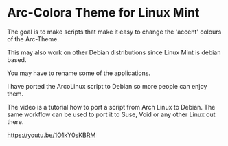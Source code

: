 # Arc-Colora Theme for Linux Mint

The goal is to make scripts that make it easy to change the 'accent' colours of the Arc-Theme.

This may also work on other Debian distributions since Linux Mint is debian based.

You may have to rename some of the applications.

I have ported the ArcoLinux script to Debian so more people can enjoy them.

The video is a tutorial how to port a script from Arch Linux to Debian. The same workflow can be used to port it to Suse, Void or any other Linux out there.

https://youtu.be/1O1kY0sKBRM 
